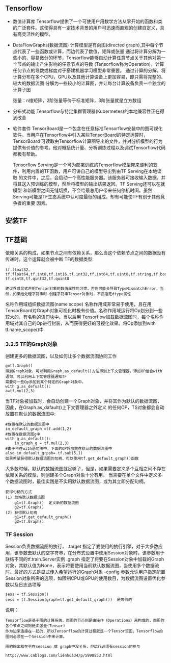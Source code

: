 ## Tensorflow
* 数值计算库
    Tensorflow提供了一个可使用户用数学方法从零开始的函数和类的广泛套件。这使得具有一定技术背景的用户可迅速而直观的创建自定义，具有高灵活性的模型。
    
* DataFlowGraphs(数据流图)
    计算模型是有向图(directed graph),其中每个节点代表了一些函数或计算，而边代表了数值，矩阵或张量
    通过将计算分解为一些小的、容易微分的环节，Tensorflow能够自动计算任意节点关于其他对第一个节点的输出产生影响的任意节点的导数
    (Tensorflow称为Operation)，计算任何节点的导数或梯度对于搭建机器学习模型非常重要。
    通过计算的分解，将计算分布在多个CPU，GPU以及其他计算设备上更加容易，即只需将完整的、较大的数据流图
    分解为一些较小的计算图，并让每台计算设备负责一个独立的计算子图
    
    张量：n维矩阵，2阶张量等价于标准矩阵，3阶张量就是立方数组
  
* 分布式功能
    Tensorflow与特定集群管理器(Kubermetes)的本地兼容性正在得到改善

* 软件套件
    TensorBoard是一个包含在任意标准Tensorflow安装中的图可视化软件。当用户在Tensorflow中引入某些TensorBoard的特定运算时，TensorBoard
    可读取由Tensorflow计算图导出的文件，并对分析模型的行为提供有价值的参考。他对概括统计量、分析训练过程以及调试Tensorflow代码都极有帮助。
    
    Tensorflow Serving是一个可为部署训练的Tensorflow模型带来便利的软件，利用内置的TF函数，用户可讲自己的模型导出到由TF Serving在本地读取
    的文件中，之后，会启动一个高性能服务器。该服务器可接收输入数据，并将其送入预训练的模型，然后将模型的输出结果返回。TF Serving还可以在就模型
    和新模型之间无缝切换，不会给最总用户带来任何停机时间。虽然Serving可能是TF生态系统中认可度最低的组成，却有可能使TF有别于其他竞争者的重要
    因素。

## 安装TF


## TF基础
依赖关系的构成，如果节点之间有依赖关系，那么当这个依赖节点之间的数据没有传递时，这个运算就会被中断
TF的数据类型:

    tf.float32，tf.float64,tf.int8,tf.int16,tf.int32,tf.int64,tf.uint8,tf.string,tf.bool,tf.complex64
    tf.qint8,tf.qint32,tf.quint8
    
    建议养成显式声明Tensor对象的数值属性的习惯，否则可能会导致TypeMismatchError，当然，如果给处理字符串时-创建字符串Tensor对象时，不要指定dtype属性
    
名称作用域组织数据流图(name scope)
名称作用域非常易于使用，且在用TensorBoard对Graph对象可视化时极有价值。名称作用域运行将Op划分到一些较大的，有名称的语句块中。当以后用
Tensorflow加载数据流图时，每个名称作用域对其自己的Op进行封装，从而获得更好的可视化效果。将Op添加到with tf.name_scope(<name>)中


### 3.2.5 TF的Graph对象
创建更多的数据流图，以及如何让多个数据流图协同工作

    g=tf.Graph()
    得到Graph对象，可以利用Graph.as_default()方法得到上下文管理器，添加OP结合with语句，可以利用上下文管理器通知TF
    需要将一些Op添加到某个特定的Graph对象中。
    with g.as_defualt():
    a=tf.mul(2,3)
    
当TF对象被加载时，会自动创建一个Graph对象，并将其作为默认的数据流图，因此，在Graph.as_dafault()上下文管理器之外定义
的任何OP，TS对象都会自动放置在默认的数据流图中:

    #放置在默认的数据流图中
    in_default_graph =tf.add(1,2)
    #放置在数据流图g中
    with g.as_default():
        in_graph_g = tf.mul(2,3)
    #由于不在with语句块中，下面的OP将放置在默认的数据流图中
    also_in_default_grpph= tf.sub(5,1)
    如果希望获得默认数据流图的句柄，可以使用tf.get_default_graph()函数
    
大多数时候，默认的数据流图就足够了，但是，如果需要定义多个互相之间不存在依赖关系的模型，则创建多个Graph对象十分有用。
当需要在单个文件中定义多个数据流图时，最佳实践是不实用默认数据流图，或为其立即分配句柄。

    获得句柄的方式
    (1) 忽略默认数据流图
        g1=tf.Graph()  定义新的数据流图
        g2=tf.Graph()
    (2) 获得默认句柄
        g1=tf.get_default_graph()
        g2=tf.Graph()
        
### TF Session
Session负责数据流图的执行，
.target 指定了要使用的执行引擎，对于大多数应用，该参数去默认的空字符串，在分布式设置中使用Session对象时，该参数用于联结不同的tf.train.Server实例
.graph  指定了将要在Session对象中加载的Graph对象，其默认值为None，表示将要使用当前默认数据流图，当使用多个数据流时。最好的方式是显式传入希望运行的Graph对象
-config 参数允许用户指定配置Session对象所需的选项，如限制CPU或GPU的使用数目，为数据流图设置优化参数以及日志选项等

    sess = tf.Session()
    sess = tf.Session(graph=tf.get_default_graph())  是等价的

说明：
    
    Tensorflow是基于图的计算系统，而图的节点则是由操作（Operations）来构成的，而图的各个节点之间则是由张量(Tensor)
    作为边来连接在一起的，所以Tensorflow的计算过程就是一个Tensor流图，Tensorflow的图则必须在一个Session中来计算。
    
    图的输出和在不在session 或 graph中没关系，但运行必须有session的参与
    
    http://www.cnblogs.com/lienhua34/p/5998853.html




